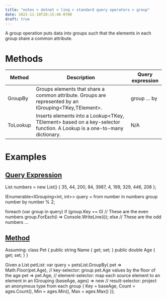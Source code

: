 ```yaml
---
title: "notes > dotnet > linq > standard query operators > group"
date: 2022-11-10T20:15:40-0700
draft: true
---
```

A group operation puts data into groups such that the elements in each group share a common attribute.

# Methods
| Method   | Description                                                                                                              | Query expression |
|----------|--------------------------------------------------------------------------------------------------------------------------|------------------|
| GroupBy  | Groups elements that share a common attribute. Groups are represented by an IGrouping<TKey,TElement>.                  | group … by       |
| ToLookup | Inserts elements into a Lookup<TKey, TElement> based on a key-selector function. A Lookup is a one-to-many dictionary. | N/A              |

# Examples
## <u>Query Expression</u>
List<int> numbers = new List<int>() { 35, 44, 200, 84, 3987, 4, 199, 329, 446, 208 };

IEnumerable<IGrouping<int, int>> query = from number in numbers
group number by number % 2;

foreach (var group in query)
if (group.Key == 0) // These are the even numbers
group.ForEach(i => Console.WriteLine(i));
else // These are the odd numbers
…

## <u>Method</u>
Assuming:
class Pet
{
public string Name { get; set; }
public double Age { get; set; }
}

Given a List<Pet> petList:
var query = petsList.GroupBy(
pet => Math.Floor(pet.Age), // key-selector: group pet.Age values by the floor of the age
pet => pet.Age, // element-selector: map each source element to an element in an IGrouping
(baseAge, ages) => new // result-selector: project an anonymous type from each group
{
Key = baseAge,
Count = ages.Count(),
Min = ages.Min(),
Max = ages.Max()
});


